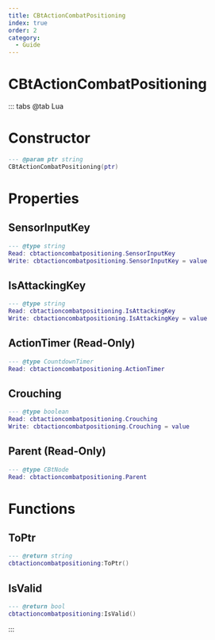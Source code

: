 ```yaml
---
title: CBtActionCombatPositioning
index: true
order: 2
category:
  - Guide
---
```


# CBtActionCombatPositioning

::: tabs
@tab Lua
# Constructor
```lua
--- @param ptr string
CBtActionCombatPositioning(ptr)
```
# Properties
## SensorInputKey 
```lua
--- @type string
Read: cbtactioncombatpositioning.SensorInputKey
Write: cbtactioncombatpositioning.SensorInputKey = value
```
## IsAttackingKey 
```lua
--- @type string
Read: cbtactioncombatpositioning.IsAttackingKey
Write: cbtactioncombatpositioning.IsAttackingKey = value
```
## ActionTimer (Read-Only)
```lua
--- @type CountdownTimer
Read: cbtactioncombatpositioning.ActionTimer
```
## Crouching 
```lua
--- @type boolean
Read: cbtactioncombatpositioning.Crouching
Write: cbtactioncombatpositioning.Crouching = value
```
## Parent (Read-Only)
```lua
--- @type CBtNode
Read: cbtactioncombatpositioning.Parent
```
# Functions
## ToPtr
```lua
--- @return string
cbtactioncombatpositioning:ToPtr()
```
## IsValid
```lua
--- @return bool
cbtactioncombatpositioning:IsValid()
```

:::